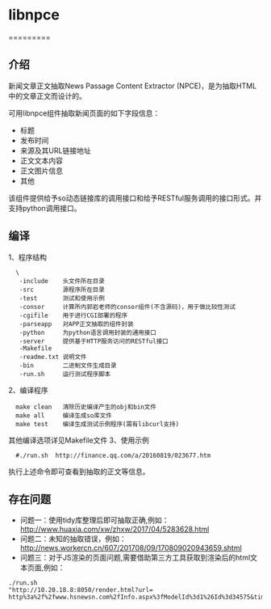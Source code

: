 # libnpce
=========

介绍
-------

 新闻文章正文抽取News Passage Content Extractor (NPCE)，是为抽取HTML中的文章正文而设计的。
 
 可用libnpce组件抽取新闻页面的如下字段信息：
- 标题
- 发布时间
- 来源及其URL链接地址
- 正文文本内容
- 正文图片信息
- 其他

 该组件提供给予so动态链接库的调用接口和给予RESTful服务调用的接口形式。并支持python调用接口。

编译
------

 1、程序结构
 
```
  \
   -include    头文件所在目录
   -src        源程序所在目录
   -test       测试和使用示例
   -consor     计算所内郭岩老师的consor组件(不含源码)，用于做比较性测试
   -cgifile    用于进行CGI部署的程序
   -parseapp   对APP正文抽取的组件封装
   -python     为python语言调用封装的通用接口
   -server     提供基于HTTP服务访问的RESTful接口
   -Makefile  
   -readme.txt 说明文件
   -bin        二进制文件生成目录
   -run.sh     运行测试程序脚本
```

 2、编译程序
 
```
  make clean   清除历史编译产生的obj和bin文件
  make all     编译生成so库文件
  make test    编译生成测试示例程序(需有libcurl支持)
```

  其他编译选项详见Makefile文件
 3、使用示例
 
```
  #./run.sh  http://finance.qq.com/a/20160819/023677.htm
```
  
  执行上述命令即可查看到抽取的正文等信息。


存在问题
--------
- 问题一：使用tidy库整理后即可抽取正确,例如：http://www.huaxia.com/xw/zhxw/2017/04/5283628.html
- 问题二：未知的抽取错误，例如：http://news.workercn.cn/607/201708/09/170809020943659.shtml
- 问题三：对于JS渲染的页面问题,需要借助第三方工具获取到渲染后的html文本页面,例如：

```
./run.sh
"http://10.20.18.8:8050/render.html?url=
http%3a%2f%2fwww.hsnewsn.com%2fInfo.aspx%3fModelId%3d1%26Id%3d34575&timeout=60&wait=10"
```
